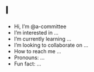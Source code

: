 # I

- Hi, I’m @a-committee
- I’m interested in ...
- I’m currently learning ...
- I’m looking to collaborate on ...
- How to reach me ...
- Pronouns: ...
- Fun fact: ...

<!---
a-committee/a-committee is a ✨ special ✨ repository because its `README.md` (this file) appears on your GitHub profile.
You can click the Preview link to take a look at your changes.
--->
